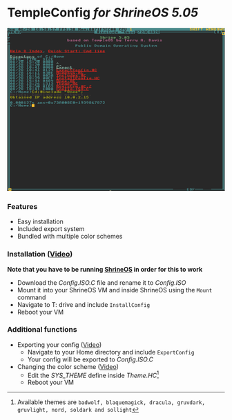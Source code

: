 # TempleConfig _for ShrineOS 5.05_

![Screenshot](screenshot.png)

### Features
 * Easy installation
 * Included export system
 * Bundled with multiple color schemes

### Installation ([Video](https://streamable.com/aqllxe))
**Note that you have to be running [ShrineOS](https://github.com/minexew/Shrine) in order for this to work**
 * Download the *Config.ISO.C* file and rename it to *Config.ISO*
 * Mount it into your ShrineOS VM and inside ShrineOS using the `Mount` command
 * Navigate to T: drive and include `InstallConfig`
 * Reboot your VM

### Additional functions
 - Exporting your config ([Video](https://streamable.com/r2webn))
    - Navigate to your Home directory and include `ExportConfig`
    - Your config will be exported to *Config.ISO.C*
 - Changing the color scheme ([Video](https://streamable.com/u7heci))
    - Edit the *SYS_THEME* define inside *Theme.HC*[^1]
    - Reboot your VM

[^1]: Available themes are `badwolf, blaquemagick, dracula, gruvdark, gruvlight, nord, soldark and sollight`